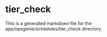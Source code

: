 # tier_check
This is a generated markdown file for the app/opsgenie/schedules/tier_check directory.
